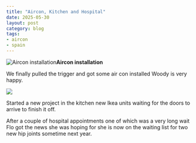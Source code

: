 ```yaml
---
title: "Aircon, Kitchen and Hospital"
date: 2025-05-30
layout: post
category: blog
tags:
- aircon
- spain
---
```



 ![Aircon installation](/images/2025/2025-05-30-aircon-kitchen-hospital.jpg)**Aircon installation**
<!--more-->
We finally pulled the trigger and got some air con installed Woody is very happy.


 ![](/images/2025/2025-05-30-aircon-kitchen-hospital-1.jpg)

 Started a new project in the kitchen new Ikea units waiting for the doors to arrive to finish it off.

 After a couple of hospital appointments one of which was a very long wait Flo got the news she was hoping for she is now on the waiting list for two new hip joints sometime next year.
